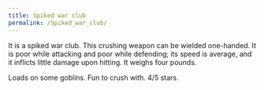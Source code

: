 ```yaml
---
title: Spiked war club
permalink: /Spiked_war_club/
---
```


It is a spiked war club. This crushing weapon can be wielded one-handed.
It is poor while attacking and poor while defending; its speed is
average, and it inflicts little damage upon hitting. It weighs four
pounds.

Loads on some goblins. Fun to crush with. 4/5 stars.